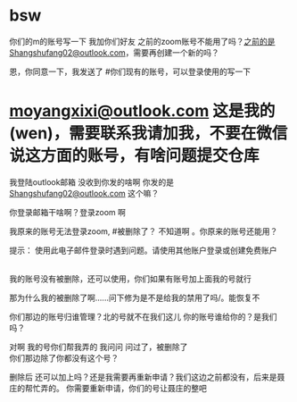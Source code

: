 # bsw
你们的m的账号写一下
我加你们好友
之前的zoom账号不能用了吗？之前的是Shangshufang02@outlook.com，需要再创建一个新的吗？

恩，你同意一下，我发送了
#你们现有的账号，可以登录使用的写一下
# moyangxixi@outlook.com 这是我的 (wen)，需要联系我请加我，不要在微信说这方面的账号，有啥问题提交仓库


我登陆outlook邮箱 没收到你发的啥啊
你发的是 Shangshufang02@outlook.com 这个嘛？

你登录邮箱干啥啊？登录zoom 啊


我原来的账号无法登录zoom,
#被删除了？
不知道啊 。你原来的账号还能用？

提示：     使用此电子邮件登录时遇到问题。请使用其他账户登录或创建免费账户

<br/>
我的账号没有被删除，还可以使用，你们如果有账号加上面我的号就行

那为什么我的被删除了啊......问下修为是不是给我的禁用了吗/。能恢复不

你们那边的账号归谁管理？北的号就不在我们这儿
你的账号谁给你的？是我们吗？


对啊  我的号你们帮我弄的
我问问
问过了，被删除了
<br/>
你们那边除了你都没有这个号？

删除后 还可以加上吗？还是我需要再重新申请？我们这边之前都没有，后来是聂庄的帮忙弄的。
你需要重新申请，你们的号让聂庄的整吧



